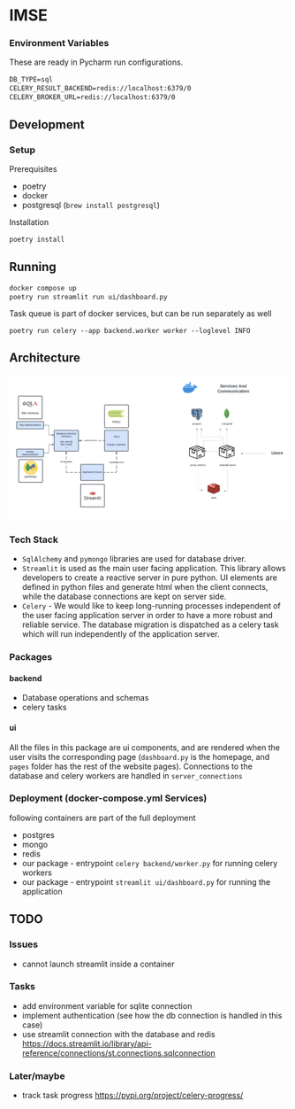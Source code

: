 # IMSE




### Environment Variables
These are ready in Pycharm run configurations.

```shell
DB_TYPE=sql
CELERY_RESULT_BACKEND=redis://localhost:6379/0
CELERY_BROKER_URL=redis://localhost:6379/0
```

## Development
### Setup
Prerequisites

- poetry
- docker
- postgresql (`brew install postgresql`)

Installation
```shell
poetry install
```

## Running

```shell
docker compose up
poetry run streamlit run ui/dashboard.py
```
Task queue is part of docker services, but can be run separately as well
```shell
poetry run celery --app backend.worker worker --loglevel INFO
```

## Architecture

![](./architecture.png)
### Tech Stack
- `SqlAlchemy` and `pymongo` libraries are used for database driver.
- `Streamlit` is used as the main user facing application. This library allows developers to create a reactive server in pure python. UI elements are defined in python files and generate html when the client connects, while the database connections are kept on server side.
- `Celery` - We would like to keep long-running processes independent of the user facing application server in order to have a more robust and reliable service. The database migration is dispatched as a celery task which will run independently of the application server. 


### Packages
#### backend
- Database operations and schemas
- celery tasks

#### ui
All the files in this package are ui components, and are rendered when the user visits the corresponding page (`dashboard.py` is the homepage, and `pages` folder has the rest of the website pages). Connections to the database and celery workers are handled in `server_connections`


### Deployment (docker-compose.yml Services)
following containers are part of the full deployment
- postgres
- mongo
- redis
- our package - entrypoint `celery backend/worker.py`  for running celery workers
- our package - entrypoint `streamlit ui/dashboard.py` for running the application



## TODO

### Issues
- cannot launch streamlit inside a container

### Tasks
- add environment variable for sqlite connection
- implement authentication (see how the db connection is handled in this case)
- use streamlit connection with the database and redis https://docs.streamlit.io/library/api-reference/connections/st.connections.sqlconnection

### Later/maybe
- track task progress https://pypi.org/project/celery-progress/

